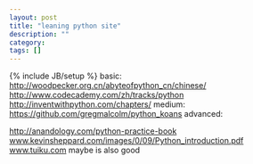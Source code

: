 ```yaml
---
layout: post
title: "leaning python site"
description: ""
category: 
tags: []
---
```

{% include JB/setup %}
basic:
http://woodpecker.org.cn/abyteofpython_cn/chinese/
http://www.codecademy.com/zh/tracks/python
http://inventwithpython.com/chapters/ 
medium:
https://github.com/gregmalcolm/python_koans
advanced:

http://anandology.com/python-practice-book
www.kevinsheppard.com/images/0/09/Python_introduction.pdf
www.tuiku.com maybe is also good
